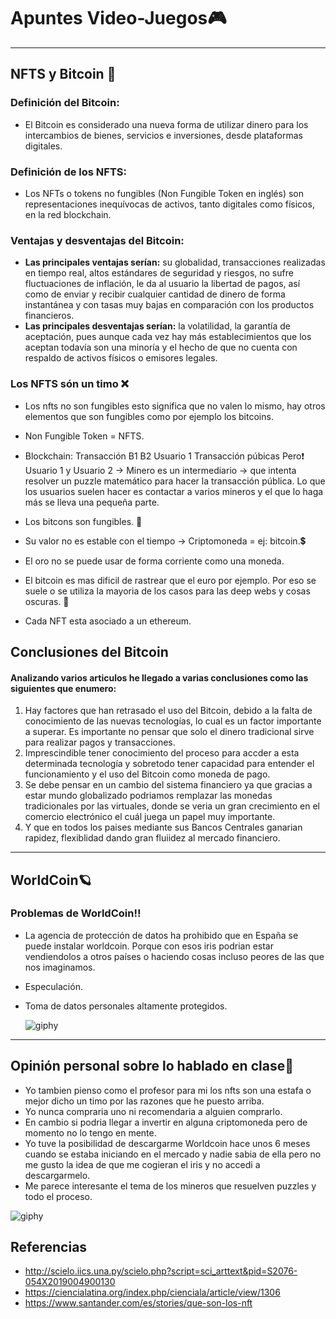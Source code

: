 # **Apuntes Video-Juegos**🎮
---
## **NFTS y Bitcoin** 🤖
### **Definición del Bitcoin:**
- El Bitcoin es considerado una nueva forma de utilizar dinero para los intercambios de bienes, servicios e inversiones, desde plataformas digitales.
### **Definición de los NFTS:**
- Los NFTs o tokens no fungibles (Non Fungible Token en inglés) son representaciones inequívocas de activos, tanto digitales como físicos, en la red blockchain.
### **Ventajas y desventajas del Bitcoin:**
- **Las principales ventajas serían:** su globalidad, transacciones realizadas en tiempo real, altos estándares de seguridad y riesgos, no sufre fluctuaciones de inflación, le da al usuario la libertad de pagos, así como de enviar y recibir cualquier cantidad de dinero de forma instantánea y con tasas muy bajas en comparación con los productos financieros.
- **Las principales desventajas serían:** la volatilidad, la garantía de aceptación, pues aunque cada vez hay más establecimientos que los aceptan todavía son una minoría y el hecho de que no cuenta con respaldo de activos físicos o emisores legales.
### Los NFTS són un timo ❌
- Los nfts no son fungibles esto significa que no valen lo mismo, hay otros elementos que son fungibles como por ejemplo los bitcoins.
- Non Fungible Token = NFTS.
- Blockchain:
Transacción B1 B2
            Usuario 1 
Transacción púbicas
Pero❗
Usuario 1 y Usuario 2 -> Minero es un intermediario -> que intenta resolver un puzzle matemático para hacer la transacción pública. Lo que los usuarios suelen hacer es contactar a varios mineros y el que lo haga más se lleva una pequeña parte.


- Los bitcons son fungibles. 🟰
- Su valor no es estable con el tiempo -> Criptomoneda = ej: bitcoin.💲
- El oro no se puede usar de forma corriente como una moneda.
- El bitcoin es mas dificil de rastrear que el euro por ejemplo. Por eso se suele o se utiliza la mayoria de los casos para las deep webs y cosas oscuras. 🐾
- Cada NFT esta asociado a un ethereum.

## **Conclusiones del Bitcoin**
#### Analizando varios articulos he llegado a varias conclusiones como las siguientes que enumero:
1. Hay factores que han retrasado el uso del Bitcoin, debido a la falta de conocimiento de las nuevas tecnologías, lo cual es un factor importante a superar. Es importante no pensar que solo el dinero tradicional sirve para realizar pagos y transacciones.
2. Imprescindible tener conocimiento del proceso para accder a esta determinada tecnología y sobretodo tener capacidad para entender el funcionamiento y el uso del Bitcoin como moneda de pago.
3. Se debe pensar en un cambio del sistema financiero ya que gracias a estar mundo globalizado podriamos remplazar las monedas tradicionales por las virtuales, donde se veria un gran crecimiento en el comercio electrónico el cuál juega un papel muy importante.
4. Y que en todos los paises mediante sus Bancos Centrales ganarian rapidez, flexiblidad dando gran fluiidez al mercado financiero.

---

## **WorldCoin**🪐
### Problemas de WorldCoin‼️
- La agencia de protección de datos ha prohibido que en España se puede instalar worldcoin. Porque con esos iris podrian estar vendiendolos a otros países o haciendo cosas incluso peores de las que nos imaginamos.
- Especulación.
- Toma de datos personales altamente protegidos.

  ![giphy](https://github.com/axckzz/J25-VideoGames/assets/144990882/9ee705c5-7daf-4879-a111-449456ce5215)

  
--- 

## **Opinión personal sobre lo hablado en clase**📓
- Yo tambien pienso como el profesor para mi los nfts son una estafa o mejor dicho un timo por las razones que he puesto arriba.
- Yo nunca compraria uno ni recomendaria a alguien comprarlo.
- En cambio si podria llegar a invertir en alguna criptomoneda pero de momento no lo tengo en mente.
- Yo tuve la posibilidad de descargarme Worldcoin hace unos 6 meses cuando se estaba iniciando en el mercado y nadie sabia de ella pero no me gusto la idea de que me cogieran el iris y no accedi a descargarmelo.
- Me parece interesante el tema de los mineros que resuelven puzzles y todo el proceso.

  
![giphy](https://github.com/axckzz/J25-VideoGames/assets/144990882/3d0b5cc7-3a42-49ff-9bf6-e083aca41f1c)

## **Referencias**
- http://scielo.iics.una.py/scielo.php?script=sci_arttext&pid=S2076-054X2019004900130
- https://ciencialatina.org/index.php/cienciala/article/view/1306
- https://www.santander.com/es/stories/que-son-los-nft
